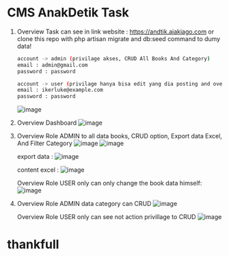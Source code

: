 # CMS AnakDetik Task 

1. Overview Task
   can see in link website : https://andtik.ajakjago.com
   or clone this repo with php artisan migrate and db:seed command to dumy data!
   
   ```bash
   account -> admin (privilage akses, CRUD All Books And Category)
   email : admin@gmail.com
   password : password

   account -> user (privilage hanya bisa edit yang dia posting and overview book all not action)
   email : ikerluke@example.com
   password : password

   ```
   ![image](https://github.com/user-attachments/assets/a462a5a2-402b-41fa-b4d5-453c045ece97)
    
2. Overview Dashboard
   ![image](https://github.com/user-attachments/assets/eb03c2e7-2063-46fc-a606-55903adde118)

3. Overview Role ADMIN to all data books, CRUD option, Export data Excel, And Filter Category
   ![image](https://github.com/user-attachments/assets/de76c074-2a93-4ac6-bc24-eb1bfd5329cf)
   ![image](https://github.com/user-attachments/assets/7c7cb254-ce77-428c-9ec4-0da7dd221493)

   export data :
   ![image](https://github.com/user-attachments/assets/7a1047ab-c7f4-4178-aa31-cad85845e9b4)

   content excel :
   ![image](https://github.com/user-attachments/assets/942c454d-0c90-46d4-bb0c-d9763d3acc36)


   Overview Role USER only can only change the book data himself:
   ![image](https://github.com/user-attachments/assets/ab5c0bc6-bbb4-40c3-b749-88567780e3b9)

4. Overview Role ADMIN data category can CRUD
   ![image](https://github.com/user-attachments/assets/11e7586c-03aa-42dc-ba6d-9350926e7878)
   
   Overview Role USER only can see not action privillage to CRUD
   ![image](https://github.com/user-attachments/assets/a315954a-16e6-4c8f-a6b0-9d8d4f0f9fda)

# thankfull
